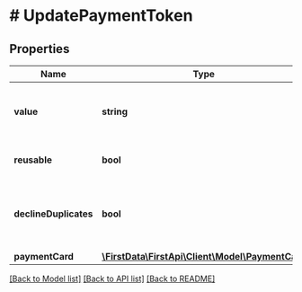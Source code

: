 # # UpdatePaymentToken

## Properties

Name | Type | Description | Notes
------------ | ------------- | ------------- | -------------
**value** | **string** | Client-supplied payment token value. | 
**reusable** | **bool** | If the token is reusable. | [optional] [default to true]
**declineDuplicates** | **bool** | Decline duplicate payment info if client token is supplied. | [optional] [default to false]
**paymentCard** | [**\FirstData\FirstApi\Client\Model\PaymentCard**](PaymentCard.md) |  | 

[[Back to Model list]](../../README.md#documentation-for-models) [[Back to API list]](../../README.md#documentation-for-api-endpoints) [[Back to README]](../../README.md)


